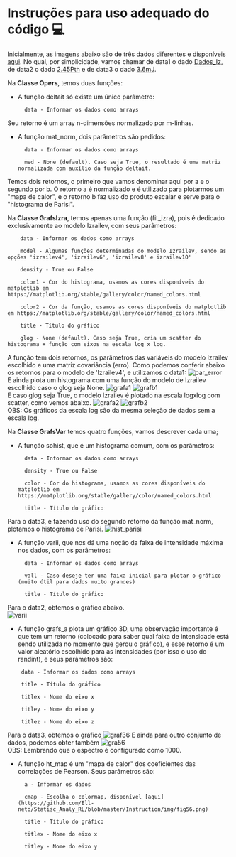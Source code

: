# Instruções para uso adequado do código 💻

Inicialmente, as imagens abaixo são de três dados diferentes e disponíveis [aqui](https://github.com/Ell-neto/Statisc_Analy_RL/tree/master/data). 
No qual, por simplicidade, vamos chamar de data1 o dado [Dados_Iz](https://github.com/Ell-neto/Statisc_Analy_RL/blob/master/data/Dados_Iz.xlsx), de data2 o dado [2.45Pth](https://github.com/Ell-neto/Statisc_Analy_RL/blob/master/data/PPth245.xlsx) e de data3 o dado [3.6mJ](https://github.com/Ell-neto/Statisc_Analy_RL/blob/master/data/3.6mJ.xlsx).  

Na **Classe Opers**, temos duas funções:  
- A função deltait só existe um único parâmetro:

        data - Informar os dados como arrays  
Seu retorno é um array n-dimensões normalizado por m-linhas.

- A função mat_norm, dois parâmetros são pedidos:

        data - Informar os dados como arrays
        
        med - None (default). Caso seja True, o resultado é uma matriz normalizada com auxílio da função deltait.  
Temos dois retornos, o primeiro que vamos denominar aqui por a e o segundo por b. O retorno a é normalizado e é utilizado para plotarmos um "mapa de calor", e o retorno b faz uso do produto escalar e serve para o "histograma de Parisi".           


Na **Classe GrafsIzra**, temos apenas uma função (fit_izra), pois é dedicado exclusivamente ao modelo Izrailev, com seus parâmetros:  

        data - Informar os dados como arrays
        
        model - Algumas funções determinadas do modelo Izrailev, sendo as opções 'izrailev4', 'izrailev6', 'izrailev8' e izrailev10'
        
        density - True ou False
        
        color1 - Cor do histograma, usamos as cores disponíveis do matplotlib em https://matplotlib.org/stable/gallery/color/named_colors.html
        
        color2 - Cor da função, usamos as cores disponíveis do matplotlib em https://matplotlib.org/stable/gallery/color/named_colors.html
        
        title - Título do gráfico
        
        glog - None (default). Caso seja True, cria um scatter do histograma + função com eixos na escala log x log.
        
A função tem dois retornos, os parâmetros das variáveis do modelo Izrailev escolhido e uma matriz covariância (erro). Como podemos conferir abaixo os retornos para o modelo de 'Izrailev4', e utilizamos o data1:
![par_error](https://github.com/Ell-neto/Statisc_Analy_RL/blob/master/Instruction/img/fig_param_erro.png)  
E ainda plota um histograma com uma função do modelo de Izrailev escolhido caso o glog seja None.
![grafa1](https://github.com/Ell-neto/Statisc_Analy_RL/blob/master/Instruction/img/Figure_1a.png)
![grafb1](https://github.com/Ell-neto/Statisc_Analy_RL/blob/master/Instruction/img/Figure_2a.png)  
E caso glog seja True, o modelo Izrailev é plotado na escala logxlog com scatter, como vemos abaixo.
![grafa2](https://github.com/Ell-neto/Statisc_Analy_RL/blob/master/Instruction/img/Figure_1b.png)
![grafb2](https://github.com/Ell-neto/Statisc_Analy_RL/blob/master/Instruction/img/Figure_2b.png)  
OBS: Os gráficos da escala log são da mesma seleção de dados sem a escala log.  

Na **Classe GrafsVar** temos quatro funções, vamos descrever cada uma;
- A função sohist, que é um histograma comum, com os parâmetros:  

        data - Informar os dados como arrays
        
        density - True ou False
        
        color - Cor do histograma, usamos as cores disponíveis do matplotlib em https://matplotlib.org/stable/gallery/color/named_colors.html
        
        title - Título do gráfico  
Para o data3, e fazendo uso do segundo retorno da função mat_norm, plotamos o histograma de Parisi.
![hist_parisi](https://github.com/Ell-neto/Statisc_Analy_RL/blob/master/Instruction/img/36_histoparisi.png)

- A função varii, que nos dá uma noção da faixa de intensidade máxima nos dados, com os parâmetros:

        data - Informar os dados como arrays
        
        vall - Caso deseje ter uma faixa inicial para plotar o gráfico (muito útil para dados muito grandes)
        
        title - Título do gráfico  
 Para o data2, obtemos o gráfico abaixo.  
 ![varii](https://github.com/Ell-neto/Statisc_Analy_RL/blob/master/Instruction/img/intens_max.png)  
 
 - A função grafs_a plota um gráfico 3D, uma observação importante é que tem um retorno (colocado para saber qual faixa de intensidade está sendo utilizada no momento que gerou o gráfico), e esse retorno é um valor aleatório escolhido para as intensidades (por isso o uso do randint), e seus parâmetros são:
        
        data - Informar os dados como arrays
        
        title - Título do gráfico  

        titlex - Nome do eixo x

        titley - Nome do eixo y
     
        titlez - Nome do eixo z 
        
Para o data3, obtemos o gráfico
![graf36](https://github.com/Ell-neto/Statisc_Analy_RL/blob/master/Instruction/img/3d_36.png)
E ainda para outro conjunto de dados, podemos obter também
![gra56](https://github.com/Ell-neto/Statisc_Analy_RL/blob/master/Instruction/img/fig56.png)  
OBS: Lembrando que o espectro é configurado como 1000.

- A função ht_map é um "mapa de calor" dos coeficientes das correlações de Pearson. Seus parâmetros são:

        a - Informar os dados
        
        cmap - Escolha o colormap, disponível [aqui](https://github.com/Ell-neto/Statisc_Analy_RL/blob/master/Instruction/img/fig56.png)
        
        title - Título do gráfico  

        titlex - Nome do eixo x

        titley - Nome do eixo y
     
